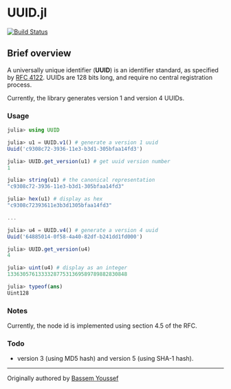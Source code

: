 # UUID.jl
[![Build Status](https://travis-ci.org/forio/UUID.jl.png?branch=master)](https://travis-ci.org/forio/UUID.jl)

## Brief overview

A universally unique identifier (**UUID**) is an identifier standard, as specified by [RFC 4122](http://www.ietf.org/rfc/rfc4122.txt). UUIDs are 128 bits long, and require no central registration process.

Currently, the library generates version 1 and version 4 UUIDs.

### Usage

```julia
julia> using UUID

julia> u1 = UUID.v1() # generate a version 1 uuid
Uuid('c9308c72-3936-11e3-b3d1-305bfaa14fd3')

julia> UUID.get_version(u1) # get uuid version number
1

julia> string(u1) # the canonical representation
"c9308c72-3936-11e3-b3d1-305bfaa14fd3"

julia> hex(u1) # display as hex
"c9308c72393611e3b3d1305bfaa14fd3"

...

julia> u4 = UUID.v4() # generate a version 4 uuid
Uuid('64885014-0f58-4a40-82df-b241dd1fd000')

julia> UUID.get_version(u4)
4

julia> uint(u4) # display as an integer
133630576133332877531369589789882830848

julia> typeof(ans)
Uint128
```

### Notes
Currently, the node id is implemented using section 4.5 of the RFC.

### Todo
- version 3 (using MD5 hash) and version 5 (using SHA-1 hash).

-------

Originally authored by [Bassem Youssef](https://github.com/bass3m)
